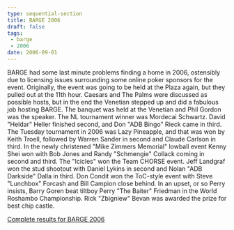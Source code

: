 ```yaml
---
type: sequential-section
title: BARGE 2006
draft: false
tags:
 - barge
 - 2006
date: 2006-09-01
---
```


BARGE had some last minute problems finding a home in 2006, ostensibly due to
licensing issues surrounding some online poker sponsors for the
event. Originally, the event was going to be held at the Plaza again, but they
pulled out at the 11th hour. Caesars and The Palms were discussed as possible
hosts, but in the end the Venetian stepped up and did a fabulous job hosting
BARGE. The banquet was held at the Venetian and Phil Gordon was the
speaker. The NL tournament winner was Mordecai Schwartz. David
&quot;Heldar&quot; Heller finished second, and Don &quot;ADB Bingo&quot; Rieck
came in third. The Tuesday tournament in 2006 was Lazy Pineapple, and that was
won by Keith Troell, followed by Warren Sander in second and Claude Carlson in
third. In the newly christened &quot;Mike Zimmers Memorial&quot; lowball event
Kenny Shei won with Bob Jones and Randy &quot;Schmengie&quot; Collack coming in
second and third. The &quot;Icicles&quot; won the Team CHORSE event. Jeff
Landgraf won the stud shootout with Daniel Lykins in second and Nolan &quot;ADB
Darkside&quot; Dalla in third. Don Condit won the ToC-style event with Steve
&quot;Lunchbox&quot; Forcash and Bill Campion close behind. In an upset, or so
Perry insists, Barry Goren beat tiltboy Perry &quot;The Baiter&quot; Friedman
in the World Roshambo Championship. Rick &quot;Zbigniew&quot; Bevan was awarded
the prize for best chip castle.

[Complete results for BARGE 2006](/barge/results/2006)
